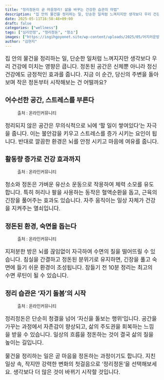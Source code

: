 ```yaml
---
title: "정리정돈이 곧 마음정리! 삶을 바꾸는 건강한 습관의 마법"
description: "집 안의 물건을 정리하는 일, 단순한 일처럼 느껴지지만 생각보다 우리 건강에 미치는 영향은 큽니다. 정돈된 공간은 신체뿐 아니라 정신 건강에도 긍정적인 효과를 줍니다. 지금 이 순간, 당신의 주변을 돌아보며 작은 정돈부터 시작해보는 건 어떨까요?"
date: 2025-05-11T16:58:48+09:00
draft: false
categories: ["wellness"]
tags: ["심리안정", "정리정돈", "청소"]
images: ["https://ingihgoyonet.site/wp-content/uploads/2025/05/어지러운방-1024x683.jpg", "https://ingihgoyonet.site/wp-content/uploads/2025/05/청소-3-1024x768.jpg", "https://ingihgoyonet.site/wp-content/uploads/2025/05/잠-1024x683.jpg", "https://ingihgoyonet.site/wp-content/uploads/2025/05/정리정돈-1024x683.jpg"]
author: "김현지"
---
```


<p style="font-size:18px">집 안의 물건을 정리하는 일, 단순한 일처럼 느껴지지만 생각보다 우리 건강에 미치는 영향은 큽니다. 정돈된 공간은 신체뿐 아니라 정신 건강에도 긍정적인 효과를 줍니다. 지금 이 순간, 당신의 주변을 돌아보며 작은 정돈부터 시작해보는 건 어떨까요?</p> <h2 >어수선한 공간, 스트레스를 부른다</h2> <figure ><img src="https://ingihgoyonet.site/wp-content/uploads/2025/05/어지러운방-1024x683.jpg" alt="" style="aspect-ratio:16/9;object-fit:cover"/><figcaption >출처 : 온라인커뮤니티</figcaption></figure> <p style="font-size:18px">정리되지 않은 공간은 무의식적으로 뇌에 ‘할 일이 쌓여있다’는 자극을 줍니다. 이는 불안감을 키우고 스트레스를 증가 시키는 요인이 됩니다. 반대로 깔끔한 환경은 뇌를 안정 시키고 마음에 여유를 줍니다.</p> <h2 >활동량 증가로 건강 효과까지</h2> <figure ><img src="https://ingihgoyonet.site/wp-content/uploads/2025/05/청소-3-1024x768.jpg" alt="" /><figcaption >출처 : 온라인커뮤니티</figcaption></figure> <p style="font-size:18px">청소와 정돈은 가벼운 유산소 운동으로 작용하여 체력 소모를 유도합니다. 특히 허리나 팔을 사용하는 동작은 혈액순환을 돕고, 근육의 긴장을 풀어주는 효과도 있습니다. 자주 움직이는 일상 자체가 건강을 지켜주는 열쇠입니다.</p> <h2 >정돈된 환경, 숙면을 돕는다</h2> <figure ><img src="https://ingihgoyonet.site/wp-content/uploads/2025/05/잠-1024x683.jpg" alt="" style="aspect-ratio:16/9;object-fit:cover"/><figcaption >출처 : 온라인커뮤니티</figcaption></figure> <p style="font-size:18px">지저분한 방은 뇌를 끊임없이 자극하여 수면의 질을 떨어뜨릴 수 있습니다. 침실을 간결하고 정돈된 분위기로 유지하면, 긴장을 풀고 숙면에 들기 쉬운 환경이 조성됩니다. 잠들기 전 10분 정리는 최고의 수면 루틴이 될 수 있습니다.</p> <h2 >정리 습관은 ‘자기 돌봄’의 시작</h2> <figure ><img src="https://ingihgoyonet.site/wp-content/uploads/2025/05/정리정돈-1024x683.jpg" alt="" style="aspect-ratio:16/9;object-fit:cover"/><figcaption >출처 : 온라인커뮤니티</figcaption></figure> <p style="font-size:18px">정리정돈은 단순히 청결을 넘어 ‘자신을 돌보는 행위’입니다. 공간을 가꾸는 과정에서 자존감이 향상되고, 삶의 주도권을 회복하는 느낌을 받을 수 있습니다. 일상의 흐름을 정돈하는 것이 결국 삶의 질을 높이는 길입니다.</p> <p style="font-size:18px">물건을 정리하는 일은 곧 마음을 정돈하는 과정이기도 합니다. 지친 일상 속, 작지만 강력한 변화의 첫걸음으로 ‘정리정돈’을 선택해보세요. 생각보다 더 많은 것이 바뀌기 시작할 것입니다.</p>